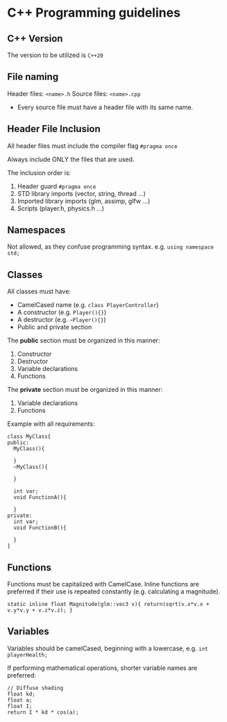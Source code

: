 # C++ Programming guidelines

## C++ Version 
The version to be utilized is ```C++20```

## File naming
Header files: ```<name>.h```
Source files: ```<name>.cpp```
- Every source file must have a header file with its same name.

## Header File Inclusion
All header files must include the compiler flag ```#pragma once```

Always include ONLY the files that are used.

The inclusion order is:
1. Header guard ```#pragma once```
2. STD library imports (vector, string, thread ...)
3. Imported library imports (glm, assimp, glfw ...)
4. Scripts (player.h, physics.h ...)

## Namespaces
Not allowed, as they confuse programming syntax. e.g. ```using namespace std;```

## Classes
All classes must have:
- CamelCased name (e.g. ```class PlayerController```)
- A constructor (e.g. ```Player(){}```)
- A destructor (e.g. ```~Player(){}```)
- Public and private section
  
The **public** section must be organized in this manner:
1. Constructor
2. Destructor
3. Variable declarations
4. Functions

The **private** section must be organized in this manner:
1. Variable declarations
2. Functions

Example with all requirements:
```
class MyClass{
public:
  MyClass(){
    
  }
  ~MyClass(){

  }

  int var;
  void FunctionA(){

  }
private:
  int var;
  void FunctionB(){

  }
}
```

## Functions
Functions must be capitalized with CamelCase. Inline functions are preferred if their use is repeated constantly (e.g. calculating a magnitude).

```static inline float Magnitude(glm::vec3 v){ return(sqrt(v.x*v.x + v.y*v.y + v.z*v.z); }```

## Variables
Variables should be camelCased, beginning with a lowercase, e.g.
```int playerHealth;```


If performing mathematical operations, shorter variable names are preferred:
```
// Diffuse shading
float kd;
float a;
float I;
return I * kd * cos(a);
```
